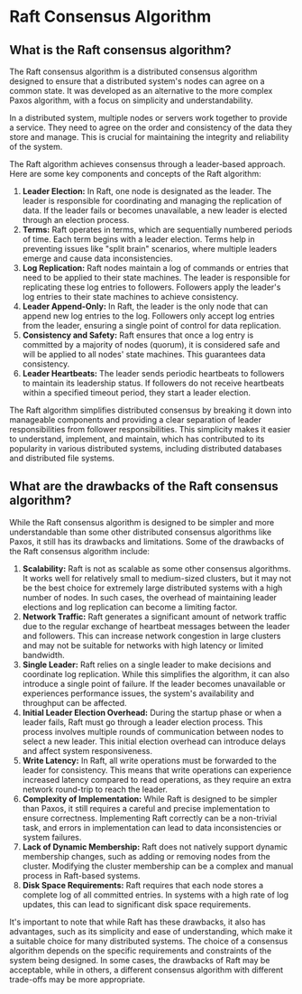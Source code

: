 # Raft Consensus Algorithm #
## What is the Raft consensus algorithm? ## 
The Raft consensus algorithm is a distributed consensus algorithm designed to ensure that a distributed system's nodes can agree on a common state. It was developed as an alternative to the more complex Paxos algorithm, with a focus on simplicity and understandability.

In a distributed system, multiple nodes or servers work together to provide a service. They need to agree on the order and consistency of the data they store and manage. This is crucial for maintaining the integrity and reliability of the system.

The Raft algorithm achieves consensus through a leader-based approach. Here are some key components and concepts of the Raft algorithm:

1. **Leader Election:** In Raft, one node is designated as the leader. The leader is responsible for coordinating and managing the replication of data. If the leader fails or becomes unavailable, a new leader is elected through an election process.
2. **Terms:** Raft operates in terms, which are sequentially numbered periods of time. Each term begins with a leader election. Terms help in preventing issues like "split brain" scenarios, where multiple leaders emerge and cause data inconsistencies.
3. **Log Replication:** Raft nodes maintain a log of commands or entries that need to be applied to their state machines. The leader is responsible for replicating these log entries to followers. Followers apply the leader's log entries to their state machines to achieve consistency.
4. **Leader Append-Only:** In Raft, the leader is the only node that can append new log entries to the log. Followers only accept log entries from the leader, ensuring a single point of control for data replication.
5. **Consistency and Safety:** Raft ensures that once a log entry is committed by a majority of nodes (quorum), it is considered safe and will be applied to all nodes' state machines. This guarantees data consistency.
6. **Leader Heartbeats:** The leader sends periodic heartbeats to followers to maintain its leadership status. If followers do not receive heartbeats within a specified timeout period, they start a leader election.

The Raft algorithm simplifies distributed consensus by breaking it down into manageable components and providing a clear separation of leader responsibilities from follower responsibilities. This simplicity makes it easier to understand, implement, and maintain, which has contributed to its popularity in various distributed systems, including distributed databases and distributed file systems.

## What are the drawbacks of the Raft consensus algorithm? ##
While the Raft consensus algorithm is designed to be simpler and more understandable than some other distributed consensus algorithms like Paxos, it still has its drawbacks and limitations. Some of the drawbacks of the Raft consensus algorithm include:

1. **Scalability:** Raft is not as scalable as some other consensus algorithms. It works well for relatively small to medium-sized clusters, but it may not be the best choice for extremely large distributed systems with a high number of nodes. In such cases, the overhead of maintaining leader elections and log replication can become a limiting factor.
2. **Network Traffic:** Raft generates a significant amount of network traffic due to the regular exchange of heartbeat messages between the leader and followers. This can increase network congestion in large clusters and may not be suitable for networks with high latency or limited bandwidth.
3. **Single Leader:** Raft relies on a single leader to make decisions and coordinate log replication. While this simplifies the algorithm, it can also introduce a single point of failure. If the leader becomes unavailable or experiences performance issues, the system's availability and throughput can be affected.
4. **Initial Leader Election Overhead:** During the startup phase or when a leader fails, Raft must go through a leader election process. This process involves multiple rounds of communication between nodes to select a new leader. This initial election overhead can introduce delays and affect system responsiveness.
5. **Write Latency:** In Raft, all write operations must be forwarded to the leader for consistency. This means that write operations can experience increased latency compared to read operations, as they require an extra network round-trip to reach the leader.
6. **Complexity of Implementation:** While Raft is designed to be simpler than Paxos, it still requires a careful and precise implementation to ensure correctness. Implementing Raft correctly can be a non-trivial task, and errors in implementation can lead to data inconsistencies or system failures.
7. **Lack of Dynamic Membership:** Raft does not natively support dynamic membership changes, such as adding or removing nodes from the cluster. Modifying the cluster membership can be a complex and manual process in Raft-based systems.
8. **Disk Space Requirements:** Raft requires that each node stores a complete log of all committed entries. In systems with a high rate of log updates, this can lead to significant disk space requirements.

It's important to note that while Raft has these drawbacks, it also has advantages, such as its simplicity and ease of understanding, which make it a suitable choice for many distributed systems. The choice of a consensus algorithm depends on the specific requirements and constraints of the system being designed. In some cases, the drawbacks of Raft may be acceptable, while in others, a different consensus algorithm with different trade-offs may be more appropriate.